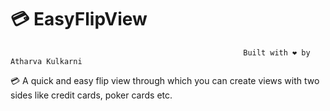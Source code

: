 # 💳 EasyFlipView

                                                        Built with ❤️ by Atharva Kulkarni


💳 A quick and easy flip view through which you can create views with two sides like credit cards, poker cards etc.
